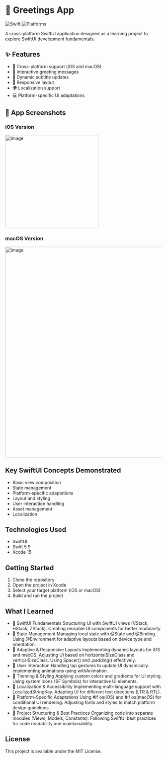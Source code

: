 # 📱 Greetings App

![Swift](https://img.shields.io/badge/Swift-5.9-orange.svg)
![Platforms](https://img.shields.io/badge/Platforms-iOS%2017.0%20%7C%20macOS%2014.0-blue.svg)

A cross-platform SwiftUI application designed as a learning project to explore SwiftUI development fundamentals.

## ✨ Features

- 🔄 Cross-platform support (iOS and macOS)
- 💬 Interactive greeting messages
- 🎯 Dynamic subtitle updates
- 📱 Responsive layout
- 🌍 Localization support
- 💻 Platform-specific UI adaptations

## 📱 App Screenshots

### iOS Version
<img width="300" alt="Image" src="https://github.com/user-attachments/assets/3c55774c-7b05-498e-9f04-7323ad695c51" />

### macOS Version
<img width="678" alt="Image" src="https://github.com/user-attachments/assets/d234bba5-9be4-487e-8688-9eaf4c1e64c2" />

## Key SwiftUI Concepts Demonstrated

- Basic view composition
- State management
- Platform-specific adaptations
- Layout and styling
- User interaction handling
- Asset management
- Localization

## Technologies Used

- SwiftUI
- Swift 5.9
- Xcode 15

## Getting Started

1. Clone the repository
2. Open the project in Xcode
3. Select your target platform (iOS or macOS)
4. Build and run the project

## What I Learned

- 🔹 SwiftUI Fundamentals
Structuring UI with SwiftUI views (VStack, HStack, ZStack).
Creating reusable UI components for better modularity.
- 🔹 State Management
Managing local state with @State and @Binding.
Using @Environment for adaptive layouts based on device type and orientation.
- 🔹 Adaptive & Responsive Layouts
Implementing dynamic layouts for iOS and macOS.
Adjusting UI based on horizontalSizeClass and verticalSizeClass.
Using Spacer() and .padding() effectively.
- 🔹 User Interaction
Handling tap gestures to update UI dynamically.
Implementing animations using withAnimation.
- 🔹 Theming & Styling
Applying custom colors and gradients for UI styling.
Using system icons (SF Symbols) for interactive UI elements.
- 🔹 Localization & Accessibility
Implementing multi-language support with LocalizedStringKey.
Adapting UI for different text directions (LTR & RTL).
- 🔹 Platform-Specific Adaptations
Using #if os(iOS) and #if os(macOS) for conditional UI rendering.
Adjusting fonts and styles to match platform design guidelines.
- 🔹 Project Structuring & Best Practices
Organizing code into separate modules (Views, Models, Constants).
Following SwiftUI best practices for code readability and maintainability.

## License

This project is available under the MIT License.
